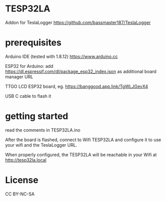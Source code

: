 # TESP32LA

Addon for TeslaLogger https://github.com/bassmaster187/TeslaLogger

# prerequisites

Arduino IDE (tested with 1.8.12) https://www.arduino.cc

ESP32 for Arduino: add https://dl.espressif.com/dl/package_esp32_index.json as additional board manager URL

TTGO LCD ESP32 board, eg. https://banggood.app.link/TgWLJGevX4

USB C cable to flash it

# getting started

read the comments in TESP32LA.ino

After the board is flashed, connect to Wifi TESP32LA and configure it to use your wifi and the TeslaLogger URL.

When properly configured, the TESP32LA will be reachable in your Wifi at http://tesp32la.local

# License

CC BY-NC-SA
